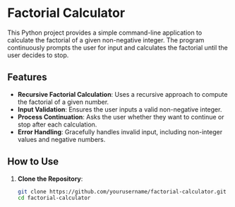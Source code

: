 # Factorial Calculator

This Python project provides a simple command-line application to calculate the factorial of a given non-negative integer. The program continuously prompts the user for input and calculates the factorial until the user decides to stop.

## Features

- **Recursive Factorial Calculation**: Uses a recursive approach to compute the factorial of a given number.
- **Input Validation**: Ensures the user inputs a valid non-negative integer.
- **Process Continuation**: Asks the user whether they want to continue or stop after each calculation.
- **Error Handling**: Gracefully handles invalid input, including non-integer values and negative numbers.

## How to Use

1. **Clone the Repository**: 

   ```bash
   git clone https://github.com/yourusername/factorial-calculator.git
   cd factorial-calculator
